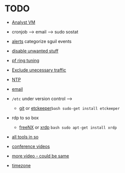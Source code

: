 # TODO

* [Analyst VM](https://github.com/Security-Onion-Solutions/security-onion/wiki/Analyst-VM)
* cronjob --> email --> sudo sostat
* [alerts](#alerts)
categorize sguil events
* [disable unwanted stuff](https://github.com/Security-Onion-Solutions/security-onion/wiki/DisablingProcesses)
* [pf ring tuning](https://github.com/Security-Onion-Solutions/security-onion/wiki/PF_RING)
* [Exclude unecessary traffic](https://github.com/Security-Onion-Solutions/security-onion/wiki/BPF)
* [NTP](https://github.com/Security-Onion-Solutions/security-onion/wiki/NTP)
* [email](https://github.com/Security-Onion-Solutions/security-onion/wiki/email)
* ```/etc``` under version control --> 
   * [git](https://git-scm.com/) or [etckeeper](https://help.ubuntu.com/12.04/serverguide/etckeeper.html)```bash sudo-get install etckeeper```
* rdp to so box
  * [freeNX](https://github.com/Security-Onion-Solutions/security-onion/wiki/FreeNX) or [xrdp](http://www.xrdp.org/) ```bash sudo apt-get install xrdp```
* [all tools in so](https://github.com/Security-Onion-Solutions/security-onion/wiki/Tools)
* [conference videos](https://github.com/Security-Onion-Solutions/security-onion/wiki/Videos)
* [more video - could be same](https://github.com/Security-Onion-Solutions/security-onion/wiki/Conference)



* [timezone](https://github.com/Security-Onion-Solutions/security-onion/wiki/TimeZones)
